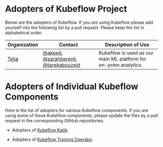 # Adopters of Kubeflow Project

Below are the adopters of Kubeflow. If you are using Kubeflow please add
yourself into the following list by a pull request. Please keep the list in
alphabetical order.

| Organization | Contact | Description of Use |
| ------------ | ------- | ------------------ |
| [Telia](https://www.teliacompany.com/) | [@akeed](https://github.com/akeed), [@sarahberenji](https://github.com/sarahberenji), [@tarekabouzeid](https://github.com/tarekabouzeid) | Kubeflow is used as our main ML platform for on-prem analytics. |

# Adopters of Individual Kubeflow Components

Here is the list of adopters for various Kubeflow components. If you are using
some of these Kubeflow components, please update the files by a pull request
in the corresponding GitHub repositories.

- Adopters of [Kubeflow Katib](https://github.com/kubeflow/katib/blob/master/ADOPTERS.md).

- Adopters of [Kubeflow Training Operator](https://github.com/kubeflow/training-operator/blob/master/ADOPTERS.md).

